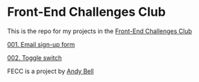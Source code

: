 # Front-End Challenges Club

This is the repo for my projects in the [Front-End Challenges Club](https://front-end-challenges.club/)

[001. Email sign-up form](https://giammacarioca.github.io/fecc/pages/challenge001/index.html)

[002. Toggle switch](https://giammacarioca.github.io/fecc/pages/challenge002/index.html)

FECC is a project by [Andy Bell](https://hankchizljaw.com/)

